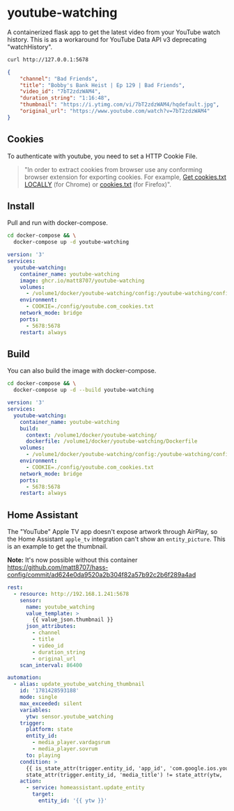 # youtube-watching

A containerized flask app to get the latest video from your YouTube watch history. This is as a workaround for YouTube Data API v3 deprecating "watchHistory".

```bash
curl http://127.0.0.1:5678
```

```json
{
    "channel": "Bad Friends",
    "title": "Bobby's Bank Heist | Ep 129 | Bad Friends",
    "video_id": "7bT2zdzWAM4",
    "duration_string": "1:16:48",
    "thumbnail": "https://i.ytimg.com/vi/7bT2zdzWAM4/hqdefault.jpg",
    "original_url": "https://www.youtube.com/watch?v=7bT2zdzWAM4"
}
```

## Cookies

To authenticate with youtube, you need to set a HTTP Cookie File.

> "In order to extract cookies from browser use any conforming browser extension for exporting cookies. For example, [Get cookies.txt LOCALLY](https://chrome.google.com/webstore/detail/get-cookiestxt-locally/cclelndahbckbenkjhflpdbgdldlbecc) (for Chrome) or [cookies.txt](https://addons.mozilla.org/en-US/firefox/addon/cookies-txt/) (for Firefox)".

## Install

Pull and run with docker-compose.

```bash
cd docker-compose && \
  docker-compose up -d youtube-watching
```

```yaml
version: '3'
services:
  youtube-watching:
    container_name: youtube-watching
    image: ghcr.io/matt8707/youtube-watching
    volumes:
      - /volume1/docker/youtube-watching/config:/youtube-watching/config/
    environment:
      - COOKIE=./config/youtube.com_cookies.txt
    network_mode: bridge
    ports:
      - 5678:5678
    restart: always
```

## Build

You can also build the image with docker-compose.

```bash
cd docker-compose && \
  docker-compose up -d --build youtube-watching
```

```yaml
version: '3'
services:
  youtube-watching:
    container_name: youtube-watching
    build:
      context: /volume1/docker/youtube-watching/
      dockerfile: /volume1/docker/youtube-watching/Dockerfile
    volumes:
      - /volume1/docker/youtube-watching/config:/youtube-watching/config/
    environment:
      - COOKIE=./config/youtube.com_cookies.txt
    network_mode: bridge
    ports:
      - 5678:5678
    restart: always
```

## Home Assistant

The "YouTube" Apple TV app doesn't expose artwork through AirPlay, so the Home Assistant `apple_tv` integration can't show an `entity_picture`. This is an example to get the thumbnail.

**Note:** It's now possible without this container https://github.com/matt8707/hass-config/commit/ad624e0da9520a2b304f82a57b92c2b6f289a4ad

```yaml
rest:
  - resource: http://192.168.1.241:5678
    sensor:
      name: youtube_watching
      value_template: >
        {{ value_json.thumbnail }}
      json_attributes:
        - channel
        - title
        - video_id
        - duration_string
        - original_url
    scan_interval: 86400

automation:
  - alias: update_youtube_watching_thumbnail
    id: '1781428593188'
    mode: single
    max_exceeded: silent
    variables:
      ytw: sensor.youtube_watching
    trigger:
      platform: state
      entity_id:
        - media_player.vardagsrum
        - media_player.sovrum
      to: playing
    condition: >
      {{ is_state_attr(trigger.entity_id, 'app_id', 'com.google.ios.youtube') and
      state_attr(trigger.entity_id, 'media_title') != state_attr(ytw, 'title') }}
    action:
      - service: homeassistant.update_entity
        target:
          entity_id: '{{ ytw }}'
```
